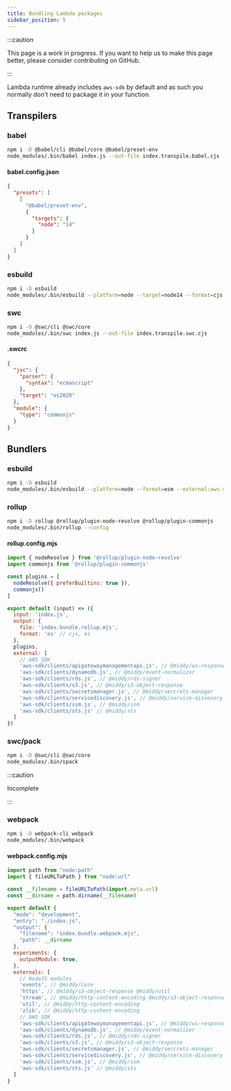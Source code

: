 ```yaml
---
title: Bundling Lambda packages
sidebar_position: 5
---
```


:::caution

This page is a work in progress. If you want to help us to make this page better, please consider contributing on GitHub.

:::

Lambda runtime already includes `aws-sdk` by default and as such you normally don't need to package it in your function.

## Transpilers
### babel
```bash
npm i -D @babel/cli @babel/core @babel/preset-env
node_modules/.bin/babel index.js --out-file index.transpile.babel.cjs
```

#### babel.config.json
```json
{
  "presets": [
    [
      "@babel/preset-env",
      {
        "targets": {
          "node": "14"
        }
      }
    ]
  ]
}
```

### esbuild
```bash
npm i -D esbuild
node_modules/.bin/esbuild --platform=node --target=node14 --format=cjs index.js --outfile=index.transpile.esbuild.cjs
```

### swc
```bash
npm i -D @swc/cli @swc/core
node_modules/.bin/swc index.js --out-file index.transpile.swc.cjs
```

#### .swcrc
```json
{
  "jsc": {
    "parser": {
      "syntax": "ecmascript"
    },
    "target": "es2020"
  },
  "module": {
    "type": "commonjs"
  }
}
```

## Bundlers
### esbuild
```bash
npm i -D esbuild
node_modules/.bin/esbuild --platform=node --format=esm --external:aws-sdk/clients/* index.js --bundle --outfile=index.bundle.esbuild.mjs
```

### rollup
```bash
npm i -D rollup @rollup/plugin-node-resolve @rollup/plugin-commonjs
node_modules/.bin/rollup --config
```

#### rollup.config.mjs
```javascript
import { nodeResolve } from '@rollup/plugin-node-resolve'
import commonjs from '@rollup/plugin-commonjs'

const plugins = [
  nodeResolve({ preferBuiltins: true }),
  commonjs()
]

export default (input) => ({
  input: 'index.js',
  output: {
    file: 'index.bundle.rollup.mjs',
    format: 'es' // cjs, es
  },
  plugins,
  external: [
    // AWS SDK
    'aws-sdk/clients/apigatewaymanagementapi.js', // @middy/ws-response
    'aws-sdk/clients/dynamodb.js', // @middy/event-normalizer
    'aws-sdk/clients/rds.js', // @middy/rds-signer
    'aws-sdk/clients/s3.js', // @middy/s3-object-response
    'aws-sdk/clients/secretsmanager.js', // @middy/sercrets-manager
    'aws-sdk/clients/servicediscovery.js', // @middy/service-discovery
    'aws-sdk/clients/ssm.js', // @middy/ssm
    'aws-sdk/clients/sts.js' // @middy/sts
  ]
})
```

### swc/pack
```bash
npm i -D @swc/cli @swc/core
node_modules/.bin/spack
```

:::caution

Incomplete

:::

### webpack
```bash
npm i -D webpack-cli webpack
node_modules/.bin/webpack
```

#### webpack.config.mjs
```javascript
import path from "node:path"
import { fileURLToPath } from "node:url"

const __filename = fileURLToPath(import.meta.url)
const __dirname = path.dirname(__filename)

export default {
  "mode": "development",
  "entry": "./index.js",
  "output": {
    "filename": "index.bundle.webpack.mjs",
    "path": __dirname
  },
  experiments: {
    outputModule: true,
  },
  externals: [
    // NodeJS modules
    'events', // @middy/core
    'https', // @middy/s3-object-response @middy/util
    'stream', // @middy/http-content-encoding @middy/s3-object-response
    'util', // @middy/http-content-encoding
    'zlib', // @middy/http-content-encoding
    // AWS SDK
    'aws-sdk/clients/apigatewaymanagementapi.js', // @middy/ws-response
    'aws-sdk/clients/dynamodb.js', // @middy/event-normalizer
    'aws-sdk/clients/rds.js', // @middy/rds-signer
    'aws-sdk/clients/s3.js', // @middy/s3-object-response
    'aws-sdk/clients/secretsmanager.js', // @middy/sercrets-manager
    'aws-sdk/clients/servicediscovery.js', // @middy/service-discovery
    'aws-sdk/clients/ssm.js', // @middy/ssm
    'aws-sdk/clients/sts.js' // @middy/sts
  ]
}
```
